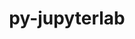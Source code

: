 ---
title: "py-jupyterlab"
layout: cache
categories: [package, develop]
meta: {"compilers": ["none"], "num_specs": 104, "num_specs_by_stack": {"data-vis-sdk": 18, "e4s": 70, "e4s-neoverse-v2": 16, "root": 104}, "oss": ["ubuntu20.04", "ubuntu22.04"], "platforms": ["linux"], "stacks": ["data-vis-sdk", "e4s", "e4s-neoverse-v2", "root"], "targets": ["neoverse_v2", "x86_64_v3"], "versions": ["3.4.8", "4.0.1"]}
spec_details: [{"compiler": "none", "hash": "2kbqwzcjhqwpm6jomlfag5lioiymlxkk", "os": "ubuntu22.04", "platform": "linux", "size": "-", "stacks": ["e4s", "root"], "target": "x86_64_v3", "variants": ["build_system=python_pip"], "versions": ["3.4.8"]}, {"compiler": "none", "hash": "2mgjmvmcjkgqftlio6f7am5o7rbtsado", "os": "ubuntu22.04", "platform": "linux", "size": "-", "stacks": ["e4s", "root"], "target": "x86_64_v3", "variants": ["build_system=python_pip"], "versions": ["3.4.8"]}, {"compiler": "none", "hash": "37a7vqipsmrw5s5tg3ay7gdmj47ny4zt", "os": "ubuntu22.04", "platform": "linux", "size": "-", "stacks": ["e4s-neoverse-v2", "root"], "target": "neoverse_v2", "variants": ["build_system=python_pip"], "versions": ["4.0.1"]}, {"compiler": "none", "hash": "3p43uafasavzd5hbgyxr6yrqbeibmzwm", "os": "ubuntu22.04", "platform": "linux", "size": "-", "stacks": ["e4s", "root"], "target": "x86_64_v3", "variants": ["build_system=python_pip"], "versions": ["4.0.1"]}, {"compiler": "none", "hash": "3qb2dzksitxyhrptg3perlocdvmro7zl", "os": "ubuntu22.04", "platform": "linux", "size": "-", "stacks": ["e4s", "root"], "target": "x86_64_v3", "variants": ["build_system=python_pip"], "versions": ["4.0.1"]}, {"compiler": "none", "hash": "3v4trrla5vkyobfelibzihy5xtvhjsdx", "os": "ubuntu22.04", "platform": "linux", "size": "-", "stacks": ["e4s", "root"], "target": "x86_64_v3", "variants": ["build_system=python_pip"], "versions": ["4.0.1"]}, {"compiler": "none", "hash": "4jnd73zh7cdykxna4s3j3erbowfvix3c", "os": "ubuntu22.04", "platform": "linux", "size": "-", "stacks": ["e4s", "root"], "target": "x86_64_v3", "variants": ["build_system=python_pip"], "versions": ["3.4.8"]}, {"compiler": "none", "hash": "4w2hebbklw5lxjvwjksdk3m2c5cyob7e", "os": "ubuntu22.04", "platform": "linux", "size": "-", "stacks": ["e4s", "root"], "target": "x86_64_v3", "variants": ["build_system=python_pip"], "versions": ["3.4.8"]}, {"compiler": "none", "hash": "52ksn76w5qd4xi3y4fobmj2xrongankn", "os": "ubuntu22.04", "platform": "linux", "size": "-", "stacks": ["e4s-neoverse-v2", "root"], "target": "neoverse_v2", "variants": ["build_system=python_pip"], "versions": ["4.0.1"]}, {"compiler": "none", "hash": "5lx426i2mzuvcgiy3grvrf642tuj5h7k", "os": "ubuntu20.04", "platform": "linux", "size": "-", "stacks": ["data-vis-sdk", "root"], "target": "x86_64_v3", "variants": ["build_system=python_pip"], "versions": ["4.0.1"]}, {"compiler": "none", "hash": "5uhq2pupwvmmt5ft53yqzwn6jgmuphcs", "os": "ubuntu22.04", "platform": "linux", "size": "-", "stacks": ["e4s", "root"], "target": "x86_64_v3", "variants": ["build_system=python_pip"], "versions": ["4.0.1"]}, {"compiler": "none", "hash": "65jprpumh73bey5zeqcnr7fg7iet6w7t", "os": "ubuntu22.04", "platform": "linux", "size": "-", "stacks": ["e4s", "root"], "target": "x86_64_v3", "variants": ["build_system=python_pip"], "versions": ["4.0.1"]}, {"compiler": "none", "hash": "6rpcvl7bv46lcrdavsyhqppsfxgrphnd", "os": "ubuntu22.04", "platform": "linux", "size": "-", "stacks": ["e4s", "root"], "target": "x86_64_v3", "variants": ["build_system=python_pip"], "versions": ["4.0.1"]}, {"compiler": "none", "hash": "6ul7lp4uiopppxw4rv2ck56dv5kaujph", "os": "ubuntu22.04", "platform": "linux", "size": "-", "stacks": ["e4s-neoverse-v2", "root"], "target": "neoverse_v2", "variants": ["build_system=python_pip"], "versions": ["4.0.1"]}, {"compiler": "none", "hash": "6wrfg3zttgasgegqlri5efe4h4e5jakt", "os": "ubuntu22.04", "platform": "linux", "size": "-", "stacks": ["e4s", "root"], "target": "x86_64_v3", "variants": ["build_system=python_pip"], "versions": ["4.0.1"]}, {"compiler": "none", "hash": "75zo3h5cm4gvjzucbcoucobgh4vezxwv", "os": "ubuntu22.04", "platform": "linux", "size": "-", "stacks": ["e4s-neoverse-v2", "root"], "target": "neoverse_v2", "variants": ["build_system=python_pip"], "versions": ["4.0.1"]}, {"compiler": "none", "hash": "77ptpqxlaqi7p33qgptjlggsk3h2nwuc", "os": "ubuntu22.04", "platform": "linux", "size": "-", "stacks": ["e4s", "root"], "target": "x86_64_v3", "variants": ["build_system=python_pip"], "versions": ["3.4.8"]}, {"compiler": "none", "hash": "7bgbbjvnninhiqrcvvrwpzn7bdfkfpxf", "os": "ubuntu20.04", "platform": "linux", "size": "-", "stacks": ["data-vis-sdk", "root"], "target": "x86_64_v3", "variants": ["build_system=python_pip"], "versions": ["4.0.1"]}, {"compiler": "none", "hash": "7xpgcyee5l63gcczcctinmvafzezrzr5", "os": "ubuntu22.04", "platform": "linux", "size": "-", "stacks": ["e4s", "root"], "target": "x86_64_v3", "variants": ["build_system=python_pip"], "versions": ["4.0.1"]}, {"compiler": "none", "hash": "7xsb7ts4ut2323xv6pncpwv4reavccpc", "os": "ubuntu22.04", "platform": "linux", "size": "-", "stacks": ["e4s", "root"], "target": "x86_64_v3", "variants": ["build_system=python_pip"], "versions": ["3.4.8"]}, {"compiler": "none", "hash": "a36fxulpreixpkz5a2zdssbgshwttubm", "os": "ubuntu20.04", "platform": "linux", "size": "-", "stacks": ["data-vis-sdk", "root"], "target": "x86_64_v3", "variants": ["build_system=python_pip"], "versions": ["4.0.1"]}, {"compiler": "none", "hash": "azcxvmirzk3aih4kfeoz3phbqehnvqhs", "os": "ubuntu22.04", "platform": "linux", "size": "-", "stacks": ["e4s", "root"], "target": "x86_64_v3", "variants": ["build_system=python_pip"], "versions": ["3.4.8"]}, {"compiler": "none", "hash": "bq2vi6xixv7zxi6pcybtmmfgpg56jnxw", "os": "ubuntu22.04", "platform": "linux", "size": "-", "stacks": ["e4s", "root"], "target": "x86_64_v3", "variants": ["build_system=python_pip"], "versions": ["3.4.8"]}, {"compiler": "none", "hash": "bvohkvskjwrodlsmo7f6anhwcc7q637u", "os": "ubuntu22.04", "platform": "linux", "size": "-", "stacks": ["e4s", "root"], "target": "x86_64_v3", "variants": ["build_system=python_pip"], "versions": ["3.4.8"]}, {"compiler": "none", "hash": "bx2i2677xoof54wxcwrvck7wth6vdhig", "os": "ubuntu22.04", "platform": "linux", "size": "-", "stacks": ["e4s-neoverse-v2", "root"], "target": "neoverse_v2", "variants": ["build_system=python_pip"], "versions": ["4.0.1"]}, {"compiler": "none", "hash": "cai4t7rwsvjnra3yfyoe6n3r6yhqqhlk", "os": "ubuntu20.04", "platform": "linux", "size": "-", "stacks": ["data-vis-sdk", "root"], "target": "x86_64_v3", "variants": ["build_system=python_pip"], "versions": ["4.0.1"]}, {"compiler": "none", "hash": "czljhtvl5aqwacjd77xgtbwofw5aes6l", "os": "ubuntu22.04", "platform": "linux", "size": "-", "stacks": ["e4s", "root"], "target": "x86_64_v3", "variants": ["build_system=python_pip"], "versions": ["3.4.8"]}, {"compiler": "none", "hash": "dl5tre3mvxhj52zah54bjplfgd2ajwpg", "os": "ubuntu22.04", "platform": "linux", "size": "-", "stacks": ["e4s", "root"], "target": "x86_64_v3", "variants": ["build_system=python_pip"], "versions": ["3.4.8"]}, {"compiler": "none", "hash": "drl2gsclywen35unnea75dhd7lkpxo7s", "os": "ubuntu22.04", "platform": "linux", "size": "-", "stacks": ["e4s-neoverse-v2", "root"], "target": "neoverse_v2", "variants": ["build_system=python_pip"], "versions": ["4.0.1"]}, {"compiler": "none", "hash": "dztb4ib6ttvywmoyhk3m2mvsmreirkfo", "os": "ubuntu22.04", "platform": "linux", "size": "-", "stacks": ["e4s", "root"], "target": "x86_64_v3", "variants": ["build_system=python_pip"], "versions": ["3.4.8"]}, {"compiler": "none", "hash": "edlrfb3pazwst23m7ytbseur2s3pmatm", "os": "ubuntu22.04", "platform": "linux", "size": "-", "stacks": ["e4s-neoverse-v2", "root"], "target": "neoverse_v2", "variants": ["build_system=python_pip"], "versions": ["4.0.1"]}, {"compiler": "none", "hash": "f2dm2fht7eozk4jy7aizra6xpsu327hi", "os": "ubuntu22.04", "platform": "linux", "size": "-", "stacks": ["e4s", "root"], "target": "x86_64_v3", "variants": ["build_system=python_pip"], "versions": ["4.0.1"]}, {"compiler": "none", "hash": "fjhex4j6oaxmg7vnkddguamq57obvcy7", "os": "ubuntu22.04", "platform": "linux", "size": "-", "stacks": ["e4s", "root"], "target": "x86_64_v3", "variants": ["build_system=python_pip"], "versions": ["4.0.1"]}, {"compiler": "none", "hash": "g2ehnnc53clqlwe33byklriaf6i7d7ud", "os": "ubuntu22.04", "platform": "linux", "size": "-", "stacks": ["e4s", "root"], "target": "x86_64_v3", "variants": ["build_system=python_pip"], "versions": ["4.0.1"]}, {"compiler": "none", "hash": "g3qe67l4llzpgyugixkjqnzuv4dr7c5n", "os": "ubuntu22.04", "platform": "linux", "size": "-", "stacks": ["e4s", "root"], "target": "x86_64_v3", "variants": ["build_system=python_pip"], "versions": ["3.4.8"]}, {"compiler": "none", "hash": "gfxt4kavy3wxmibwr3mgrosmddg7faoi", "os": "ubuntu22.04", "platform": "linux", "size": "-", "stacks": ["e4s", "root"], "target": "x86_64_v3", "variants": ["build_system=python_pip"], "versions": ["3.4.8"]}, {"compiler": "none", "hash": "gjvcq2lhuuhcxgyvdfzab4gnhiw2lnif", "os": "ubuntu20.04", "platform": "linux", "size": "-", "stacks": ["data-vis-sdk", "root"], "target": "x86_64_v3", "variants": ["build_system=python_pip"], "versions": ["4.0.1"]}, {"compiler": "none", "hash": "gkkmuufrpijlddivckutzgqqebue4g2p", "os": "ubuntu22.04", "platform": "linux", "size": "-", "stacks": ["e4s", "root"], "target": "x86_64_v3", "variants": ["build_system=python_pip"], "versions": ["4.0.1"]}, {"compiler": "none", "hash": "h22yfbo6vcijrlfhhpgaebatodz4b4d5", "os": "ubuntu22.04", "platform": "linux", "size": "-", "stacks": ["e4s", "root"], "target": "x86_64_v3", "variants": ["build_system=python_pip"], "versions": ["3.4.8"]}, {"compiler": "none", "hash": "h7ijfgppax2vs5xr4zb27wcssqt6a2yn", "os": "ubuntu22.04", "platform": "linux", "size": "-", "stacks": ["e4s", "root"], "target": "x86_64_v3", "variants": ["build_system=python_pip"], "versions": ["3.4.8"]}, {"compiler": "none", "hash": "h7tclaehpmqa5ywq4fa7wwsevpzkmxwr", "os": "ubuntu22.04", "platform": "linux", "size": "-", "stacks": ["e4s", "root"], "target": "x86_64_v3", "variants": ["build_system=python_pip"], "versions": ["3.4.8"]}, {"compiler": "none", "hash": "haap5bbwfzwkqqs5tsz26zwqraufqkpe", "os": "ubuntu22.04", "platform": "linux", "size": "-", "stacks": ["e4s-neoverse-v2", "root"], "target": "neoverse_v2", "variants": ["build_system=python_pip"], "versions": ["4.0.1"]}, {"compiler": "none", "hash": "j6ohov6b6yekejnhy5gvbt4qxr2hkj5c", "os": "ubuntu20.04", "platform": "linux", "size": "-", "stacks": ["data-vis-sdk", "root"], "target": "x86_64_v3", "variants": ["build_system=python_pip"], "versions": ["4.0.1"]}, {"compiler": "none", "hash": "j6ufn5qpqopilmkp75viq7vxhtwtym4d", "os": "ubuntu22.04", "platform": "linux", "size": "-", "stacks": ["e4s", "root"], "target": "x86_64_v3", "variants": ["build_system=python_pip"], "versions": ["4.0.1"]}, {"compiler": "none", "hash": "jouxewgjaejdcijopcc433fmnmw234wh", "os": "ubuntu20.04", "platform": "linux", "size": "-", "stacks": ["data-vis-sdk", "root"], "target": "x86_64_v3", "variants": ["build_system=python_pip"], "versions": ["4.0.1"]}, {"compiler": "none", "hash": "jst2mnm6iokgy227a742i76vqjlwsaq7", "os": "ubuntu22.04", "platform": "linux", "size": "-", "stacks": ["e4s", "root"], "target": "x86_64_v3", "variants": ["build_system=python_pip"], "versions": ["3.4.8"]}, {"compiler": "none", "hash": "jvel2bzn5rv3ellc5anx4vy5aaxrjrjm", "os": "ubuntu22.04", "platform": "linux", "size": "-", "stacks": ["e4s", "root"], "target": "x86_64_v3", "variants": ["build_system=python_pip"], "versions": ["4.0.1"]}, {"compiler": "none", "hash": "jvenqlr2ceqdjjtn2vp2oet5c5i5ernx", "os": "ubuntu22.04", "platform": "linux", "size": "-", "stacks": ["e4s", "root"], "target": "x86_64_v3", "variants": ["build_system=python_pip"], "versions": ["4.0.1"]}, {"compiler": "none", "hash": "k54f2i3cbkjw3iio6osd6b3q7e4slbah", "os": "ubuntu22.04", "platform": "linux", "size": "-", "stacks": ["e4s", "root"], "target": "x86_64_v3", "variants": ["build_system=python_pip"], "versions": ["4.0.1"]}, {"compiler": "none", "hash": "klucj3w6eofxyg7hhlugjhhd32aj522k", "os": "ubuntu22.04", "platform": "linux", "size": "-", "stacks": ["e4s", "root"], "target": "x86_64_v3", "variants": ["build_system=python_pip"], "versions": ["3.4.8"]}, {"compiler": "none", "hash": "km65fho2f6xwajdnji7d3fmchxisezrp", "os": "ubuntu22.04", "platform": "linux", "size": "-", "stacks": ["e4s", "root"], "target": "x86_64_v3", "variants": ["build_system=python_pip"], "versions": ["4.0.1"]}, {"compiler": "none", "hash": "kp52rtj3hl7yms6qf7n6p2eezslqslz6", "os": "ubuntu20.04", "platform": "linux", "size": "-", "stacks": ["data-vis-sdk", "root"], "target": "x86_64_v3", "variants": ["build_system=python_pip"], "versions": ["4.0.1"]}, {"compiler": "none", "hash": "kqzenqnl6tfp2uufrgb2bcw4xw7lh4dr", "os": "ubuntu22.04", "platform": "linux", "size": "-", "stacks": ["e4s", "root"], "target": "x86_64_v3", "variants": ["build_system=python_pip"], "versions": ["4.0.1"]}, {"compiler": "none", "hash": "kumf7l2ifiqkfmzmsarpvbroob6fys7i", "os": "ubuntu22.04", "platform": "linux", "size": "-", "stacks": ["e4s", "root"], "target": "x86_64_v3", "variants": ["build_system=python_pip"], "versions": ["3.4.8"]}, {"compiler": "none", "hash": "kzxsusbed6j2kxjdtplt2tgnne5rhapz", "os": "ubuntu22.04", "platform": "linux", "size": "-", "stacks": ["e4s", "root"], "target": "x86_64_v3", "variants": ["build_system=python_pip"], "versions": ["3.4.8"]}, {"compiler": "none", "hash": "l4by6qdwcas57wh2fdi3l27dhji5bybo", "os": "ubuntu20.04", "platform": "linux", "size": "-", "stacks": ["data-vis-sdk", "root"], "target": "x86_64_v3", "variants": ["build_system=python_pip"], "versions": ["4.0.1"]}, {"compiler": "none", "hash": "l6go4deo7u6yuqjtgzqei2efdhr3p5sf", "os": "ubuntu22.04", "platform": "linux", "size": "-", "stacks": ["e4s", "root"], "target": "x86_64_v3", "variants": ["build_system=python_pip"], "versions": ["3.4.8"]}, {"compiler": "none", "hash": "lqcbo7mna3z6sfczqhvo6cdb77t7sawt", "os": "ubuntu22.04", "platform": "linux", "size": "-", "stacks": ["e4s", "root"], "target": "x86_64_v3", "variants": ["build_system=python_pip"], "versions": ["4.0.1"]}, {"compiler": "none", "hash": "lsvqhm75hxswrpy77aa7lpqcn2ccuftn", "os": "ubuntu20.04", "platform": "linux", "size": "-", "stacks": ["data-vis-sdk", "root"], "target": "x86_64_v3", "variants": ["build_system=python_pip"], "versions": ["4.0.1"]}, {"compiler": "none", "hash": "lswu5jv77t5n33mdc3fkiuvku753bdet", "os": "ubuntu22.04", "platform": "linux", "size": "-", "stacks": ["e4s", "root"], "target": "x86_64_v3", "variants": ["build_system=python_pip"], "versions": ["3.4.8"]}, {"compiler": "none", "hash": "ltet2m47yvt77p6kphizvaqgyijylk2t", "os": "ubuntu22.04", "platform": "linux", "size": "-", "stacks": ["e4s", "root"], "target": "x86_64_v3", "variants": ["build_system=python_pip"], "versions": ["3.4.8"]}, {"compiler": "none", "hash": "lzqdgeduyvoscimkq757wa3ogzckwb2q", "os": "ubuntu22.04", "platform": "linux", "size": "-", "stacks": ["e4s", "root"], "target": "x86_64_v3", "variants": ["build_system=python_pip"], "versions": ["4.0.1"]}, {"compiler": "none", "hash": "m3totx2jrolkr35e47655femmohhx5ol", "os": "ubuntu22.04", "platform": "linux", "size": "-", "stacks": ["e4s", "root"], "target": "x86_64_v3", "variants": ["build_system=python_pip"], "versions": ["4.0.1"]}, {"compiler": "none", "hash": "m5vs4fwtxytzhhdm5rwgckdgilbsj6j5", "os": "ubuntu22.04", "platform": "linux", "size": "-", "stacks": ["e4s", "root"], "target": "x86_64_v3", "variants": ["build_system=python_pip"], "versions": ["4.0.1"]}, {"compiler": "none", "hash": "ml4cxpprgmbp2aowltg2gmqq7vsa6fs7", "os": "ubuntu22.04", "platform": "linux", "size": "-", "stacks": ["e4s", "root"], "target": "x86_64_v3", "variants": ["build_system=python_pip"], "versions": ["3.4.8"]}, {"compiler": "none", "hash": "mng6iz3pzt5x7unt5nzr3x3pqbftnp5d", "os": "ubuntu22.04", "platform": "linux", "size": "-", "stacks": ["e4s-neoverse-v2", "root"], "target": "neoverse_v2", "variants": ["build_system=python_pip"], "versions": ["4.0.1"]}, {"compiler": "none", "hash": "mxxlaijc63svfmsr4jr7ztlojbhqw5l6", "os": "ubuntu22.04", "platform": "linux", "size": "-", "stacks": ["e4s", "root"], "target": "x86_64_v3", "variants": ["build_system=python_pip"], "versions": ["3.4.8"]}, {"compiler": "none", "hash": "nd7miyapb6camhpks5distzqwauzzvwt", "os": "ubuntu22.04", "platform": "linux", "size": "-", "stacks": ["e4s", "root"], "target": "x86_64_v3", "variants": ["build_system=python_pip"], "versions": ["3.4.8"]}, {"compiler": "none", "hash": "ngf224vxjugg6upvt7jdyuqga2co4shg", "os": "ubuntu22.04", "platform": "linux", "size": "-", "stacks": ["e4s-neoverse-v2", "root"], "target": "neoverse_v2", "variants": ["build_system=python_pip"], "versions": ["4.0.1"]}, {"compiler": "none", "hash": "nmvjxg7lft2uxl4sfp4mlmqyac5m4i5m", "os": "ubuntu22.04", "platform": "linux", "size": "-", "stacks": ["e4s-neoverse-v2", "root"], "target": "neoverse_v2", "variants": ["build_system=python_pip"], "versions": ["4.0.1"]}, {"compiler": "none", "hash": "o22mdr6d7wehduhvqjgfj2fpnganj3qy", "os": "ubuntu20.04", "platform": "linux", "size": "-", "stacks": ["data-vis-sdk", "root"], "target": "x86_64_v3", "variants": ["build_system=python_pip"], "versions": ["4.0.1"]}, {"compiler": "none", "hash": "ortq4kpi7jw4sdptoxsn4we3mr6ebv5t", "os": "ubuntu22.04", "platform": "linux", "size": "-", "stacks": ["e4s-neoverse-v2", "root"], "target": "neoverse_v2", "variants": ["build_system=python_pip"], "versions": ["4.0.1"]}, {"compiler": "none", "hash": "pinggpbk5rmx4kpris5euyznn7us37ma", "os": "ubuntu22.04", "platform": "linux", "size": "-", "stacks": ["e4s", "root"], "target": "x86_64_v3", "variants": ["build_system=python_pip"], "versions": ["3.4.8"]}, {"compiler": "none", "hash": "pprqocikc4zmxiqjl7e42y5ogaf4lccl", "os": "ubuntu20.04", "platform": "linux", "size": "-", "stacks": ["data-vis-sdk", "root"], "target": "x86_64_v3", "variants": ["build_system=python_pip"], "versions": ["4.0.1"]}, {"compiler": "none", "hash": "px2fc4vujhgxoqkk3ntlpqaoyzhzl6mp", "os": "ubuntu20.04", "platform": "linux", "size": "-", "stacks": ["data-vis-sdk", "root"], "target": "x86_64_v3", "variants": ["build_system=python_pip"], "versions": ["4.0.1"]}, {"compiler": "none", "hash": "pzqmd7djjqakunuldhdiauac3ut7cuqw", "os": "ubuntu22.04", "platform": "linux", "size": "-", "stacks": ["e4s", "root"], "target": "x86_64_v3", "variants": ["build_system=python_pip"], "versions": ["4.0.1"]}, {"compiler": "none", "hash": "q4b4jqaysawn6lcag2oqg25rnifvhmpv", "os": "ubuntu22.04", "platform": "linux", "size": "-", "stacks": ["e4s", "root"], "target": "x86_64_v3", "variants": ["build_system=python_pip"], "versions": ["3.4.8"]}, {"compiler": "none", "hash": "qbshiagerqdo6abok5jpvn4g55dkmujr", "os": "ubuntu20.04", "platform": "linux", "size": "-", "stacks": ["data-vis-sdk", "root"], "target": "x86_64_v3", "variants": ["build_system=python_pip"], "versions": ["4.0.1"]}, {"compiler": "none", "hash": "qu6tkzyijrihfqbf6zvtqh6zsntt3fam", "os": "ubuntu22.04", "platform": "linux", "size": "-", "stacks": ["e4s", "root"], "target": "x86_64_v3", "variants": ["build_system=python_pip"], "versions": ["4.0.1"]}, {"compiler": "none", "hash": "rhrne547bhfqxthpvrhkd7uqtmnr4gyn", "os": "ubuntu22.04", "platform": "linux", "size": "-", "stacks": ["e4s", "root"], "target": "x86_64_v3", "variants": ["build_system=python_pip"], "versions": ["4.0.1"]}, {"compiler": "none", "hash": "ri4hjtrsfod67jv3yopkj732wtugdw3o", "os": "ubuntu22.04", "platform": "linux", "size": "-", "stacks": ["e4s", "root"], "target": "x86_64_v3", "variants": ["build_system=python_pip"], "versions": ["3.4.8"]}, {"compiler": "none", "hash": "rlne7tecq2uq52c6elrl6h7felunvdqa", "os": "ubuntu22.04", "platform": "linux", "size": "-", "stacks": ["e4s", "root"], "target": "x86_64_v3", "variants": ["build_system=python_pip"], "versions": ["4.0.1"]}, {"compiler": "none", "hash": "s6ebkvytgds3y2gn5cthj4atrpfn7a42", "os": "ubuntu22.04", "platform": "linux", "size": "-", "stacks": ["e4s", "root"], "target": "x86_64_v3", "variants": ["build_system=python_pip"], "versions": ["4.0.1"]}, {"compiler": "none", "hash": "s6hvymj7bu7tygbmkxtktibxvfzld3o2", "os": "ubuntu22.04", "platform": "linux", "size": "-", "stacks": ["e4s-neoverse-v2", "root"], "target": "neoverse_v2", "variants": ["build_system=python_pip"], "versions": ["4.0.1"]}, {"compiler": "none", "hash": "s7ibzbse2gvq7q5oiogdvtrdygoam65w", "os": "ubuntu22.04", "platform": "linux", "size": "-", "stacks": ["e4s", "root"], "target": "x86_64_v3", "variants": ["build_system=python_pip"], "versions": ["3.4.8"]}, {"compiler": "none", "hash": "sfzcsc3btxpauu4ekxifg4mjx7lnz4zh", "os": "ubuntu22.04", "platform": "linux", "size": "-", "stacks": ["e4s", "root"], "target": "x86_64_v3", "variants": ["build_system=python_pip"], "versions": ["4.0.1"]}, {"compiler": "none", "hash": "spsu62bicut2m6au4qn2cqlvphfvedbq", "os": "ubuntu22.04", "platform": "linux", "size": "-", "stacks": ["e4s", "root"], "target": "x86_64_v3", "variants": ["build_system=python_pip"], "versions": ["4.0.1"]}, {"compiler": "none", "hash": "toualkvriq473akkr4g3m3dg2acg4vcx", "os": "ubuntu22.04", "platform": "linux", "size": "-", "stacks": ["e4s", "root"], "target": "x86_64_v3", "variants": ["build_system=python_pip"], "versions": ["4.0.1"]}, {"compiler": "none", "hash": "tqwth7uqxr7pvfrphezmzxo5p4gs6jdc", "os": "ubuntu22.04", "platform": "linux", "size": "-", "stacks": ["e4s", "root"], "target": "x86_64_v3", "variants": ["build_system=python_pip"], "versions": ["4.0.1"]}, {"compiler": "none", "hash": "u6nf6c46sge3q3ugznco7fadmajpxsfk", "os": "ubuntu22.04", "platform": "linux", "size": "-", "stacks": ["e4s", "root"], "target": "x86_64_v3", "variants": ["build_system=python_pip"], "versions": ["4.0.1"]}, {"compiler": "none", "hash": "ubr2wlyubjewrdmvsjlktdvxccv6lxgq", "os": "ubuntu22.04", "platform": "linux", "size": "-", "stacks": ["e4s", "root"], "target": "x86_64_v3", "variants": ["build_system=python_pip"], "versions": ["3.4.8"]}, {"compiler": "none", "hash": "ul6uu54g5nu5vbfazymd2sijnxluwtql", "os": "ubuntu20.04", "platform": "linux", "size": "-", "stacks": ["data-vis-sdk", "root"], "target": "x86_64_v3", "variants": ["build_system=python_pip"], "versions": ["4.0.1"]}, {"compiler": "none", "hash": "up7m67vejvzmlpbanmaq65baeg6z3zcd", "os": "ubuntu22.04", "platform": "linux", "size": "-", "stacks": ["e4s", "root"], "target": "x86_64_v3", "variants": ["build_system=python_pip"], "versions": ["3.4.8"]}, {"compiler": "none", "hash": "uvy3sqyko5tpyf6stqdbunyue4v3ueut", "os": "ubuntu22.04", "platform": "linux", "size": "-", "stacks": ["e4s", "root"], "target": "x86_64_v3", "variants": ["build_system=python_pip"], "versions": ["3.4.8"]}, {"compiler": "none", "hash": "uwz5wegenefunnbiryq6sskqbz3nvuob", "os": "ubuntu20.04", "platform": "linux", "size": "-", "stacks": ["data-vis-sdk", "root"], "target": "x86_64_v3", "variants": ["build_system=python_pip"], "versions": ["4.0.1"]}, {"compiler": "none", "hash": "vd6k3e5pphktsoww5d6xsmls7vim5g7f", "os": "ubuntu22.04", "platform": "linux", "size": "-", "stacks": ["e4s-neoverse-v2", "root"], "target": "neoverse_v2", "variants": ["build_system=python_pip"], "versions": ["4.0.1"]}, {"compiler": "none", "hash": "vuropqvhztxfdzqge4dvt4s2nmfh7227", "os": "ubuntu22.04", "platform": "linux", "size": "-", "stacks": ["e4s-neoverse-v2", "root"], "target": "neoverse_v2", "variants": ["build_system=python_pip"], "versions": ["4.0.1"]}, {"compiler": "none", "hash": "w37kknyfqwzah2g3sa7fx47okmfwyad2", "os": "ubuntu22.04", "platform": "linux", "size": "-", "stacks": ["e4s-neoverse-v2", "root"], "target": "neoverse_v2", "variants": ["build_system=python_pip"], "versions": ["4.0.1"]}, {"compiler": "none", "hash": "wasbuzuqb2r2p5vxjync36mhpaxwuwkm", "os": "ubuntu20.04", "platform": "linux", "size": "-", "stacks": ["data-vis-sdk", "root"], "target": "x86_64_v3", "variants": ["build_system=python_pip"], "versions": ["4.0.1"]}, {"compiler": "none", "hash": "wmmdhyq6ycbqbehc4ii4ir62lrnxhluj", "os": "ubuntu22.04", "platform": "linux", "size": "-", "stacks": ["e4s", "root"], "target": "x86_64_v3", "variants": ["build_system=python_pip"], "versions": ["3.4.8"]}, {"compiler": "none", "hash": "x3wy6r3g6kqf4z6v6vk4kohkxcuuaz6n", "os": "ubuntu22.04", "platform": "linux", "size": "-", "stacks": ["e4s", "root"], "target": "x86_64_v3", "variants": ["build_system=python_pip"], "versions": ["3.4.8"]}, {"compiler": "none", "hash": "y4l4osvrjovh7ngiidr7uyz6wlmn3qux", "os": "ubuntu20.04", "platform": "linux", "size": "-", "stacks": ["data-vis-sdk", "root"], "target": "x86_64_v3", "variants": ["build_system=python_pip"], "versions": ["4.0.1"]}, {"compiler": "none", "hash": "ymrsqouc6ylevkrtankl7dve6glo2z56", "os": "ubuntu22.04", "platform": "linux", "size": "-", "stacks": ["e4s", "root"], "target": "x86_64_v3", "variants": ["build_system=python_pip"], "versions": ["4.0.1"]}, {"compiler": "none", "hash": "z3id2oklwa6cnqw2n4mth3uxdjplg3rh", "os": "ubuntu22.04", "platform": "linux", "size": "-", "stacks": ["e4s", "root"], "target": "x86_64_v3", "variants": ["build_system=python_pip"], "versions": ["4.0.1"]}]
---